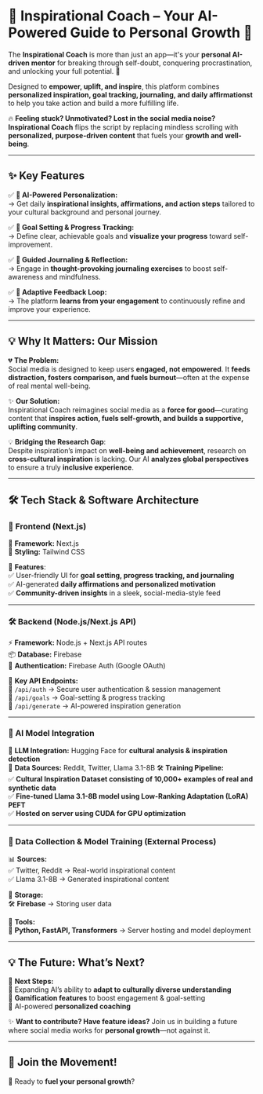 # 🌟 Inspirational Coach – Your AI-Powered Guide to Personal Growth 🚀

The **Inspirational Coach** is more than just an app—it's your **personal AI-driven mentor** for breaking through self-doubt, conquering procrastination, and unlocking your full potential. 🌟

Designed to **empower, uplift, and inspire**, this platform combines **personalized inspiration, goal tracking, journaling, and daily affirmationst** to help you take action and build a more fulfilling life.

🔥 **Feeling stuck? Unmotivated? Lost in the social media noise?**  
**Inspirational Coach** flips the script by replacing mindless scrolling with **personalized, purpose-driven content** that fuels your **growth and well-being**.

---

## **✨ Key Features**
✅ **🎯 AI-Powered Personalization:**  
→ Get daily **inspirational insights, affirmations, and action steps** tailored to your cultural background and personal journey.

✅ **📌 Goal Setting & Progress Tracking:**  
→ Define clear, achievable goals and **visualize your progress** toward self-improvement.

✅ **📖 Guided Journaling & Reflection:**  
→ Engage in **thought-provoking journaling exercises** to boost self-awareness and mindfulness.

✅ **🔁 Adaptive Feedback Loop:**  
→ The platform **learns from your engagement** to continuously refine and improve your experience.

---

## **💡 Why It Matters: Our Mission**
💔 **The Problem:**  
Social media is designed to keep users **engaged, not empowered**. It **feeds distraction, fosters comparison, and fuels burnout**—often at the expense of real mental well-being.

✨ **Our Solution:**  
Inspirational Coach reimagines social media as a **force for good**—curating content that **inspires action, fuels self-growth, and builds a supportive, uplifting community**.

💡 **Bridging the Research Gap**:  
Despite inspiration’s impact on **well-being and achievement**, research on **cross-cultural inspiration** is lacking. Our AI **analyzes global perspectives** to ensure a truly **inclusive experience**.

---

## **🛠️ Tech Stack & Software Architecture**
### **🎨 Frontend (Next.js)**
🚀 **Framework:** Next.js  
🎨 **Styling:** Tailwind CSS   

🔹 **Features**:  
✅ User-friendly UI for **goal setting, progress tracking, and journaling**  
✅ AI-generated **daily affirmations and personalized motivation**  
✅ **Community-driven insights** in a sleek, social-media-style feed  

---

### **🛠️ Backend (Node.js/Next.js API)**
⚡ **Framework:** Node.js + Next.js API routes  
📦 **Database:** Firebase  
🔐 **Authentication:** Firebase Auth (Google OAuth)  

🔹 **Key API Endpoints:**  
🔑 `/api/auth` → Secure user authentication & session management  
🎯 `/api/goals` → Goal-setting & progress tracking  
🧠 `/api/generate` → AI-powered inspiration generation  


---

### **🧠 AI Model Integration**
🤖 **LLM Integration:** Hugging Face for **cultural analysis & inspiration detection**  
📡 **Data Sources:** Reddit, Twitter, Llama 3.1-8B 
🛠️ **Training Pipeline:**  
✅ **Cultural Inspiration Dataset consisting of 10,000+ examples of real and synthetic data**  
✅ **Fine-tuned Llama 3.1-8B model using Low-Ranking Adaptation (LoRA) PEFT**  
✅ **Hosted on server using CUDA for GPU optimization**  

---

### **📡 Data Collection & Model Training (External Process)**
📊 **Sources:**  
✅ Twitter, Reddit → Real-world inspirational content  
✅ Llama 3.1-8B → Generated inspirational content

🔹 **Storage:**  
🛠️ **Firebase** → Storing user data  

🔹 **Tools:**  
🐍 **Python, FastAPI, Transformers** → Server hosting and model deployment

---

## **💡 The Future: What’s Next?**
🚀 **Next Steps:**  
🔹 Expanding AI’s ability to **adapt to culturally diverse understanding**  
🔹 **Gamification features** to boost engagement & goal-setting  
🔹 AI-powered **personalized coaching**  

✨ **Want to contribute? Have feature ideas?** Join us in building a future where social media works for **personal growth**—not against it.  

---

## **🌟 Join the Movement!**
🎯 Ready to **fuel your personal growth**?   
